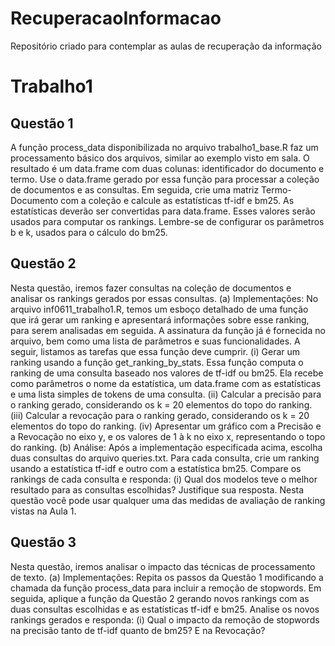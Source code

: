 # RecuperacaoInformacao
Repositório criado para contemplar as aulas de recuperação da informação


# Trabalho1 
  ## Questão 1
A função process_data disponibilizada no arquivo trabalho1_base.R faz um processamento básico dos arquivos,
similar ao exemplo visto em sala. O resultado é um data.frame com duas colunas: identificador do documento
e termo. Use o data.frame gerado por essa função para processar a coleção de documentos e as consultas. Em
seguida, crie uma matriz Termo-Documento com a coleção e calcule as estatísticas tf-idf e bm25. As estatísticas
deverão ser convertidas para data.frame. Esses valores serão usados para computar os rankings. Lembre-se de
configurar os parâmetros b e k, usados para o cálculo do bm25.

## Questão 2

Nesta questão, iremos fazer consultas na coleção de documentos e analisar os rankings gerados por essas consultas.
  (a) Implementações: No arquivo inf0611_trabalho1.R, temos um esboço detalhado de uma função que irá gerar
um ranking e apresentará informações sobre esse ranking, para serem analisadas em seguida. A assinatura
da função já é fornecida no arquivo, bem como uma lista de parâmetros e suas funcionalidades. A seguir,
listamos as tarefas que essa função deve cumprir.
    (i) Gerar um ranking usando a função get_ranking_by_stats. Essa função computa o ranking de uma
consulta baseado nos valores de tf-idf ou bm25. Ela recebe como parâmetros o nome da estatística, um
data.frame com as estatísticas e uma lista simples de tokens de uma consulta.
   (ii) Calcular a precisão para o ranking gerado, considerando os k = 20 elementos do topo do ranking.
  (iii) Calcular a revocação para o ranking gerado, considerando os k = 20 elementos do topo do ranking.
  (iv) Apresentar um gráfico com a Precisão e a Revocação no eixo y, e os valores de 1 à k no eixo x, representando o topo do ranking.
(b) Análise: Após a implementação especificada acima, escolha duas consultas do arquivo queries.txt. Para
cada consulta, crie um ranking usando a estatística tf-idf e outro com a estatística bm25. Compare os
rankings de cada consulta e responda:
  (i) Qual dos modelos teve o melhor resultado para as consultas escolhidas? Justifique sua resposta. Nesta
questão você pode usar qualquer uma das medidas de avaliação de ranking vistas na Aula 1.

## Questão 3

Nesta questão, iremos analisar o impacto das técnicas de processamento de texto.
(a) Implementações: Repita os passos da Questão 1 modificando a chamada da função process_data para
incluir a remoção de stopwords. Em seguida, aplique a função da Questão 2 gerando novos rankings com as
duas consultas escolhidas e as estatísticas tf-idf e bm25. Analise os novos rankings gerados e responda:
  (i) Qual o impacto da remoção de stopwords na precisão tanto de tf-idf quanto de bm25? E na Revocação?
